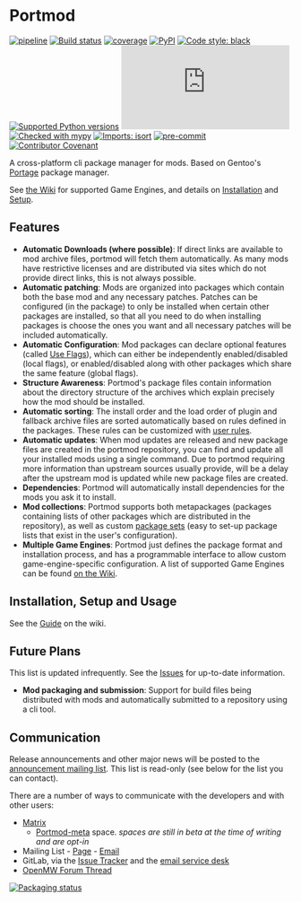 # Portmod
[![pipeline](https://gitlab.com/portmod/portmod/badges/master/pipeline.svg)](https://gitlab.com/portmod/portmod/-/commits/master)
[![Build status](https://ci.appveyor.com/api/projects/status/73nlk92oj22jbyfj/branch/master?svg=true&passingText=Windows%20OK&failingText=windows%20failed)](https://ci.appveyor.com/project/portmod/portmod/branch/master)
[![coverage](https://gitlab.com/portmod/portmod/badges/master/coverage.svg)](https://gitlab.com/portmod/portmod/-/commits/master)
[![PyPI](https://img.shields.io/pypi/v/portmod)](https://pypi.org/project/portmod/)
[![Code style: black](https://img.shields.io/badge/code%20style-black-000000.svg)](https://github.com/psf/black)
[![Supported Python
versions](https://img.shields.io/pypi/pyversions/portmod.svg)](https://pypi.org/project/portmod/)
[![Chat](https://img.shields.io/matrix/portmod:matrix.org)](https://matrix.to/#/#portmod:matrix.org)
[![Checked with mypy](http://www.mypy-lang.org/static/mypy_badge.svg)](http://mypy-lang.org/)
[![Imports: isort](https://img.shields.io/badge/%20imports-isort-%231674b1?style=flat&labelColor=ef8336)](https://pycqa.github.io/isort/)
[![pre-commit](https://img.shields.io/badge/pre--commit-enabled-brightgreen?logo=pre-commit&logoColor=white)](https://github.com/pre-commit/pre-commit)
[![Contributor Covenant](https://img.shields.io/badge/Contributor%20Covenant-2.1-4baaaa.svg)](code_of_conduct.md)

A cross-platform cli package manager for mods. Based on Gentoo's [Portage](https://wiki.gentoo.org/wiki/Portage) package manager.

See [the Wiki](https://gitlab.com/portmod/portmod/-/wikis/home) for supported Game Engines, and details on [Installation](https://gitlab.com/portmod/portmod/wikis/Installation/Installation) and [Setup](https://gitlab.com/portmod/portmod/wikis/Setup).

## Features

- **Automatic Downloads (where possible)**: If direct links are available to mod archive files, portmod will fetch them automatically. As many mods have restrictive licenses and are distributed via sites which do not provide direct links, this is not always possible.
- **Automatic patching**: Mods are organized into packages which contain both the base mod and any necessary patches. Patches can be configured (in the package) to only be installed when certain other packages are installed, so that all you need to do when installing packages is choose the ones you want and all necessary patches will be included automatically.
- **Automatic Configuration**: Mod packages can declare optional features (called [Use Flags](https://gitlab.com/portmod/portmod/-/wikis/configuration/use-flags)), which can either be independently enabled/disabled (local flags), or enabled/disabled along with other packages which share the same feature (global flags).
- **Structure Awareness**: Portmod's package files contain information about the directory structure of the archives which explain precisely how the mod should be installed.
- **Automatic sorting**: The install order and the load order of plugin and fallback archive files are sorted automatically based on rules defined in the packages. These rules can be customized with [user rules](https://gitlab.com/portmod/portmod/-/wikis/configuration/user-sorting-rules).
- **Automatic updates**: When mod updates are released and new package files are created in the portmod repository, you can find and update all your installed mods using a single command. Due to portmod requiring more information than upstream sources usually provide, will be a delay after the upstream mod is updated while new package files are created.
- **Dependencies**: Portmod will automatically install dependencies for the mods you ask it to install.
- **Mod collections**: Portmod supports both metapackages (packages containing lists of other packages which are distributed in the repository), as well as custom [package sets](https://gitlab.com/portmod/portmod/-/wikis/configuration/sets) (easy to set-up package lists that exist in the user's configuration).
- **Multiple Game Engines**: Portmod just defines the package format and installation process, and has a programmable interface to allow custom game-engine-specific configuration. A list of supported Game Engines can be found [on the Wiki](https://gitlab.com/portmod/portmod/-/wikis/home#architectures).

## Installation, Setup and Usage

See the [Guide](https://gitlab.com/portmod/portmod/-/wikis/Home#guide) on the wiki.

## Future Plans

This list is updated infrequently. See the [Issues](https://gitlab.com/portmod/portmod/-/issues) for up-to-date information.

- **Mod packaging and submission**: Support for build files being distributed with mods and automatically submitted to a repository using a cli tool.

## Communication

Release announcements and other major news will be posted to the [announcement mailing list](https://lists.sr.ht/~bmw/portmod-announce). This list is read-only (see below for the list you can contact).

There are a number of ways to communicate with the developers and with other users:

- [Matrix](https://matrix.to/#/+portmod:matrix.org)
    - [Portmod-meta](https://matrix.to/#/#portmod-meta:matrix.org) space. _spaces are still in beta at the time of writing and are opt-in_
- Mailing List - [Page](https://lists.sr.ht/~bmw/portmod) - [Email](mailto:~bmw/portmod@lists.sr.ht)
- GitLab, via the [Issue Tracker](https://gitlab.com/portmod/portmod/-/issues) and the [email service desk](mailto:incoming+portmod-portmod-9660349-issue-@incoming.gitlab.com)
- [OpenMW Forum Thread](https://forum.openmw.org/viewtopic.php?f=40&t=5875)

[![Packaging status](https://repology.org/badge/vertical-allrepos/portmod.svg)](https://repology.org/project/portmod/versions)
